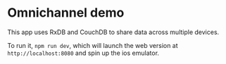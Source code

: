 # Omnichannel demo

This app uses RxDB and CouchDB to share data across multiple devices.

To run it, `npm run dev`, which will launch the web version at `http://localhost:8080` and
spin up the ios emulator.